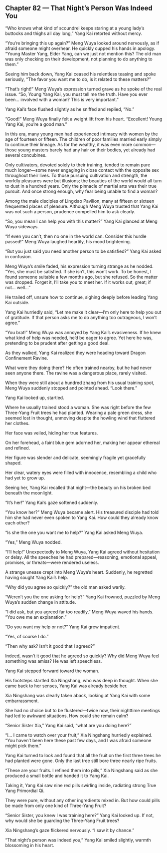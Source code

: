 ## Chapter 82 — That Night’s Person Was Indeed You

“Who knows what kind of scoundrel keeps staring at a young lady’s buttocks and thighs all day long,” Yang Kai retorted without mercy.

“You’re bringing this up again?” Meng Wuya looked around nervously, as if afraid someone might overhear. He quickly cupped his hands in apology. “Young Master Yang, Elder Yang, can we just not mention this? The old man was only checking on their development, not planning to do anything to them.”

Seeing him back down, Yang Kai ceased his relentless teasing and spoke seriously, “The favor you want me to do, is it related to these matters?”

“That’s right!” Meng Wuya’s expression turned grave as he spoke of the real issue. “So, Young Yang Kai, you must tell me the truth. Have you ever been... involved with a woman? This is very important.”

Yang Kai’s face flushed slightly as he sniffed and replied, “No.”

“Good!” Meng Wuya finally felt a weight lift from his heart. “Excellent! Young Yang Kai, you’re a good man.”

In this era, many young men had experienced intimacy with women by the age of fourteen or fifteen. The children of poor families married early simply to continue their lineage. As for the wealthy, it was even more common—those young masters barely had any hair on their bodies, yet already had several concubines.

Only cultivators, devoted solely to their training, tended to remain pure much longer—some never engaging in close contact with the opposite sex throughout their lives. To those pursuing cultivation and strength, the worldly pleasures were but illusions; the beauties of the world would all turn to dust in a hundred years. Only the pinnacle of martial arts was their true pursuit. And once strong enough, why fear being unable to find a woman?

Among the male disciples of Lingxiao Pavilion, many at fifteen or sixteen frequented places of pleasure. Although Meng Wuya trusted that Yang Kai was not such a person, prudence compelled him to ask clearly.

“So, you mean I can help you with this matter?” Yang Kai glanced at Meng Wuya sideways.

“If even you can’t, then no one in the world can. Consider this hurdle passed!” Meng Wuya laughed heartily, his mood brightening.

“But you just said you need another person to be satisfied?” Yang Kai asked in confusion.

Meng Wuya’s smile faded, his expression turning strange as he nodded. “Yes, she must be satisfied. If she isn’t, this won’t work. To be honest, I found someone suitable a few months ago, but she refused. So the matter was dropped. Forget it, I’ll take you to meet her. If it works out, great; if not... well...” 

He trailed off, unsure how to continue, sighing deeply before leading Yang Kai outside.

Yang Kai hurriedly said, “Let me make it clear—I’m only here to help you out of gratitude. If that person asks me to do anything too outrageous, I won’t agree.”

“You brat!” Meng Wuya was annoyed by Yang Kai’s evasiveness. If he knew what kind of help was needed, he’d be eager to agree. Yet here he was, pretending to be prudent after getting a good deal.

As they walked, Yang Kai realized they were heading toward Dragon Confinement Ravine.

What were they doing there? He often trained nearby, but he had never seen anyone there. The ravine was a dangerous place, rarely visited.

When they were still about a hundred zhang from his usual training spot, Meng Wuya suddenly stopped and pointed ahead. “Look there.”

Yang Kai looked up, startled.

Where he usually trained stood a woman. She was right before the few Three-Yang Fruit trees he had planted. Wearing a pale green dress, she seemed lost in thought, unmoving despite the howling wind that fluttered her clothes.

Her face was veiled, hiding her true features.

On her forehead, a faint blue gem adorned her, making her appear ethereal and refined.

Her figure was slender and delicate, seemingly fragile yet gracefully shaped.

Her clear, watery eyes were filled with innocence, resembling a child who had yet to grow up.

Seeing her, Yang Kai recalled that night—the beauty on his broken bed beneath the moonlight.

“It’s her!” Yang Kai’s gaze softened suddenly.

“You know her?” Meng Wuya became alert. His treasured disciple had told him she had never even spoken to Yang Kai. How could they already know each other?

“Is she the one you want me to help?” Yang Kai asked Meng Wuya.

“Yes,” Meng Wuya nodded.

“I’ll help!” Unexpectedly to Meng Wuya, Yang Kai agreed without hesitation or delay. All the speeches he had prepared—reasoning, emotional appeal, promises, or threats—were rendered useless.

A strange unease crept into Meng Wuya’s heart. Suddenly, he regretted having sought Yang Kai’s help.

“Why did you agree so quickly?” the old man asked warily.

“Weren’t you the one asking for help?” Yang Kai frowned, puzzled by Meng Wuya’s sudden change in attitude.

“I did ask, but you agreed far too readily,” Meng Wuya waved his hands. “You owe me an explanation.”

“Do you want my help or not?” Yang Kai grew impatient.

“Yes, of course I do.”

“Then why ask? Isn’t it good that I agreed?”

Indeed, wasn’t it good that he agreed so quickly? Why did Meng Wuya feel something was amiss? He was left speechless.

Yang Kai stepped forward toward the woman.

His footsteps startled Xia Ningshang, who was deep in thought. When she came back to her senses, Yang Kai was already beside her.

Xia Ningshang was clearly taken aback, looking at Yang Kai with some embarrassment.

She had no choice but to be flustered—twice now, their nighttime meetings had led to awkward situations. How could she remain calm?

“Senior Sister Xia,” Yang Kai said, “what are you doing here?”

“I... I came to watch over your fruit,” Xia Ningshang hurriedly explained. “You haven’t been here these past few days, and I was afraid someone might pick them.”

Yang Kai turned to look and found that all the fruit on the first three trees he had planted were gone. Only the last tree still bore three nearly ripe fruits.

“These are your fruits. I refined them into pills,” Xia Ningshang said as she produced a small bottle and handed it to Yang Kai.

Taking it, Yang Kai saw nine red pills swirling inside, radiating strong True Yang Primordial Qi.

They were pure, without any other ingredients mixed in. But how could pills be made from only one kind of Three-Yang Fruit?

“Senior Sister, you knew I was training here?” Yang Kai looked up. If not, why would she be guarding the Three-Yang Fruit trees?

Xia Ningshang’s gaze flickered nervously. “I saw it by chance.”

“That night’s person was indeed you,” Yang Kai smiled slightly, warmth blossoming in his heart.
